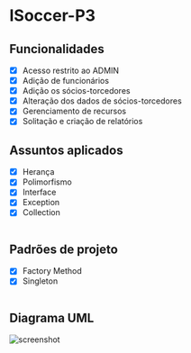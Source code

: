 # ISoccer-P3

## Funcionalidades

- [x] Acesso restrito ao ADMIN
- [x] Adição de funcionários
- [x] Adição os sócios-torcedores
- [x] Alteração dos dados de sócios-torcedores
- [x] Gerenciamento de recursos
- [x] Solitação e criação de relatórios

## Assuntos aplicados

- [x] Herança
- [x] Polimorfismo
- [x] Interface
- [x] Exception
- [x] Collection

```

```

## Padrões de projeto

- [x] Factory Method
- [x] Singleton

```

```

## Diagrama UML

![screenshot](isoccer_uml.png)
